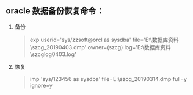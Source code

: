 ## oracle 数据备份恢复命令：

 1. 备份

    > exp userid='sys/zzsoft@orcl as sysdba' file='E:\数据库资料\szcg_20190403.dmp' owner=(szcg) log='E:\数据库资料\szcglog0403.log'

 2. 恢复

    > imp 'sys/123456 as sysdba' file=E:\szcg_20190314.dmp   full=y ignore=y

